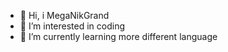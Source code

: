 
- 👋 Hi, i MegaNikGrand
- 👀 I’m interested in coding
- 🌱 I’m currently learning more different language
